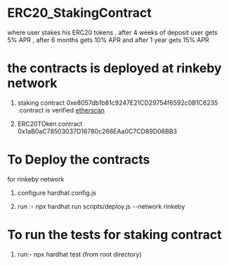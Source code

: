 # ERC20_StakingContract

where user stakes his ERC20 tokens . 
after 4 weeks of deposit user gets 5% APR , after 6 months gets 10% APR and after 1 year gets 15% APR


# the contracts is deployed at rinkeby network 

1. staking contract 0xe8057db1b81c9247E21CD29754f6592c0B1C6235 .contract is verified [etherscan](https://rinkeby.etherscan.io/address/0xe8057db1b81c9247E21CD29754f6592c0B1C6235#code)

2. ERC20TOken contract 0x1aB0aC78503037D16780c266EAa0C7CD89D06BB3


# To Deploy the contracts 

for rinkeby network 

1. configure hardhat.config.js

2. run :- npx hardhat run scripts/deploy.js --network rinkeby

# To run the tests for staking contract

1. run:- npx hardhat test (from root directory)

